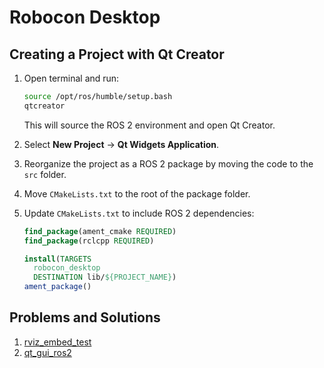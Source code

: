 # Robocon Desktop

## Creating a Project with Qt Creator

1. Open terminal and run:

   ```bash
   source /opt/ros/humble/setup.bash
   qtcreator
   ```

    This will source the ROS 2 environment and open Qt Creator.

2. Select **New Project** -> **Qt Widgets Application**.
3. Reorganize the project as a ROS 2 package by moving the code to the `src` folder.
4. Move `CMakeLists.txt` to the root of the package folder.
5. Update `CMakeLists.txt` to include ROS 2 dependencies:

   ```cmake
   find_package(ament_cmake REQUIRED)
   find_package(rclcpp REQUIRED)

   install(TARGETS
     robocon_desktop
     DESTINATION lib/${PROJECT_NAME})
   ament_package()
   ```


## Problems and Solutions
1. [rviz_embed_test](https://github.com/mjeronimo/rviz_embed_test/blob/master/CMakeLists.txt)
2. [qt_gui_ros2](https://github.com/bandasaikrishna/qt_gui_ros2/blob/main/qt_gui_ros2/CMakeLists.txt)